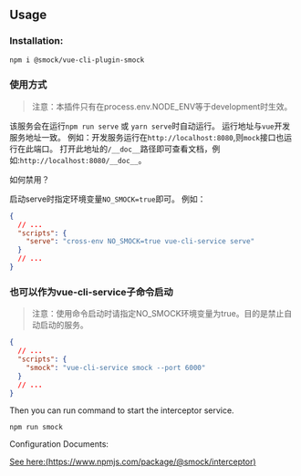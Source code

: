 ## Usage

### Installation:

```bash
npm i @smock/vue-cli-plugin-smock
```

### 使用方式

> 注意：本插件只有在process.env.NODE_ENV等于development时生效。

该服务会在运行`npm run serve` 或 `yarn serve`时自动运行。
运行地址与`vue`开发服务地址一致。
例如：开发服务运行在`http://localhost:8080`,则`mock`接口也运行在此端口。
打开此地址的`/__doc__`路径即可查看文档，例如:`http://localhost:8080/__doc__`。

如何禁用？

启动serve时指定环境变量`NO_SMOCK=true`即可。
例如：
```json
{
  // ...
  "scripts": {
    "serve": "cross-env NO_SMOCK=true vue-cli-service serve"
  }
  // ...
}

```

### 也可以作为vue-cli-service子命令启动

> 注意：使用命令启动时请指定NO_SMOCK环境变量为true。目的是禁止自动启动的服务。

```json
{
  // ...
  "scripts": {
    "smock": "vue-cli-service smock --port 6000"
  }
  // ...
}

```

Then you can run command to start the interceptor service.

```
npm run smock
```

Configuration Documents:

[See here:(https://www.npmjs.com/package/@smock/interceptor)](https://www.npmjs.com/package/@smock/interceptor)